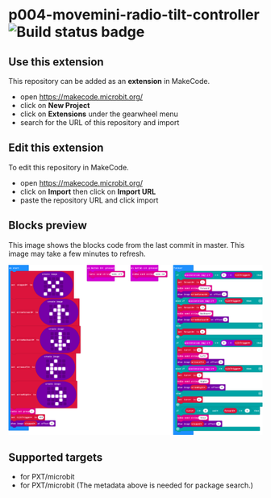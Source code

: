 # p004-movemini-radio-tilt-controller ![Build status badge](https://github.com/belmont-admin/p004-movemini-radio-tilt-controller/workflows/MakeCode/badge.svg)



## Use this extension

This repository can be added as an **extension** in MakeCode.

* open https://makecode.microbit.org/
* click on **New Project**
* click on **Extensions** under the gearwheel menu
* search for the URL of this repository and import

## Edit this extension

To edit this repository in MakeCode.

* open https://makecode.microbit.org/
* click on **Import** then click on **Import URL**
* paste the repository URL and click import

## Blocks preview

This image shows the blocks code from the last commit in master.
This image may take a few minutes to refresh.

![A rendered view of the blocks](https://github.com/belmont-admin/p004-movemini-radio-tilt-controller/raw/master/.makecode/blocks.png)

## Supported targets

* for PXT/microbit
* for PXT/microbit
(The metadata above is needed for package search.)

